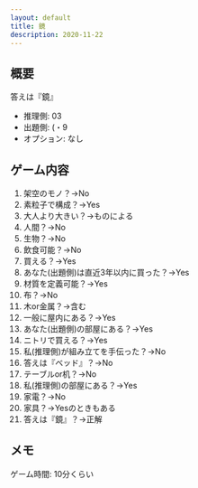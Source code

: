 ```yaml
---
layout: default
title: 鏡
description: 2020-11-22
---
```


## 概要

答えは『鏡』

- 推理側: 03
- 出題側: (・9
- オプション: なし

## ゲーム内容

1. 架空のモノ？→No
2. 素粒子で構成？→Yes
3. 大人より大きい？→ものによる
4. 人間？→No
5. 生物？→No
6. 飲食可能？→No
7. 買える？→Yes
8. あなた(出題側)は直近3年以内に買った？→Yes
9. 材質を定義可能？→Yes
10. 布？→No
11. 木or金属？→含む
12. 一般に屋内にある？→Yes
13. あなた(出題側)の部屋にある？→Yes
14. ニトリで買える？→Yes
15. 私(推理側)が組み立てを手伝った？→No
16. 答えは『ベッド』？→No
17. テーブルor机？→No
18. 私(推理側)の部屋にある？→Yes
19. 家電？→No
20. 家具？→Yesのときもある
21. 答えは『鏡』？→正解

## メモ

ゲーム時間: 10分くらい

